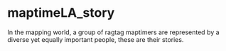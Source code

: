 # maptimeLA_story
In the mapping world, a group of ragtag maptimers are represented by a diverse yet equally important people, these are their stories.

